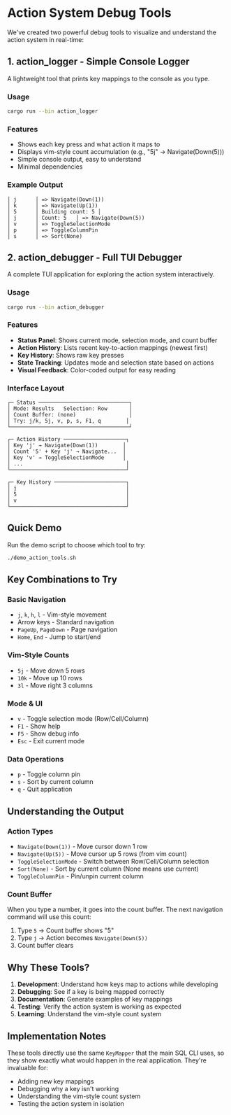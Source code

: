 # Action System Debug Tools

We've created two powerful debug tools to visualize and understand the action system in real-time:

## 1. action_logger - Simple Console Logger

A lightweight tool that prints key mappings to the console as you type.

### Usage
```bash
cargo run --bin action_logger
```

### Features
- Shows each key press and what action it maps to
- Displays vim-style count accumulation (e.g., "5j" → Navigate(Down(5)))
- Simple console output, easy to understand
- Minimal dependencies

### Example Output
```
│ j      │ => Navigate(Down(1))
│ k      │ => Navigate(Up(1))
│ 5      │ Building count: 5 │
│ j      │ Count: 5   │ => Navigate(Down(5))
│ v      │ => ToggleSelectionMode
│ p      │ => ToggleColumnPin
│ s      │ => Sort(None)
```

## 2. action_debugger - Full TUI Debugger

A complete TUI application for exploring the action system interactively.

### Usage
```bash
cargo run --bin action_debugger
```

### Features
- **Status Panel**: Shows current mode, selection mode, and count buffer
- **Action History**: Lists recent key-to-action mappings (newest first)
- **Key History**: Shows raw key presses
- **State Tracking**: Updates mode and selection state based on actions
- **Visual Feedback**: Color-coded output for easy reading

### Interface Layout
```
┌─ Status ─────────────────────────────┐
│ Mode: Results   Selection: Row       │
│ Count Buffer: (none)                 │
│ Try: j/k, 5j, v, p, s, F1, q        │
└──────────────────────────────────────┘

┌─ Action History ────────────────────┐
│ Key 'j' → Navigate(Down(1))        │
│ Count '5' + Key 'j' → Navigate...  │
│ Key 'v' → ToggleSelectionMode      │
│ ...                                 │
└─────────────────────────────────────┘

┌─ Key History ───────────────────────┐
│ j                                   │
│ 5                                   │
│ v                                   │
└─────────────────────────────────────┘
```

## Quick Demo

Run the demo script to choose which tool to try:

```bash
./demo_action_tools.sh
```

## Key Combinations to Try

### Basic Navigation
- `j`, `k`, `h`, `l` - Vim-style movement
- Arrow keys - Standard navigation
- `PageUp`, `PageDown` - Page navigation
- `Home`, `End` - Jump to start/end

### Vim-Style Counts
- `5j` - Move down 5 rows
- `10k` - Move up 10 rows
- `3l` - Move right 3 columns

### Mode & UI
- `v` - Toggle selection mode (Row/Cell/Column)
- `F1` - Show help
- `F5` - Show debug info
- `Esc` - Exit current mode

### Data Operations
- `p` - Toggle column pin
- `s` - Sort by current column
- `q` - Quit application

## Understanding the Output

### Action Types
- `Navigate(Down(1))` - Move cursor down 1 row
- `Navigate(Up(5))` - Move cursor up 5 rows (from vim count)
- `ToggleSelectionMode` - Switch between Row/Cell/Column selection
- `Sort(None)` - Sort by current column (None means use current)
- `ToggleColumnPin` - Pin/unpin current column

### Count Buffer
When you type a number, it goes into the count buffer. The next navigation command will use this count:
1. Type `5` → Count buffer shows "5"
2. Type `j` → Action becomes `Navigate(Down(5))`
3. Count buffer clears

## Why These Tools?

1. **Development**: Understand how keys map to actions while developing
2. **Debugging**: See if a key is being mapped correctly
3. **Documentation**: Generate examples of key mappings
4. **Testing**: Verify the action system is working as expected
5. **Learning**: Understand the vim-style count system

## Implementation Notes

These tools directly use the same `KeyMapper` that the main SQL CLI uses, so they show exactly what would happen in the real application. They're invaluable for:
- Adding new key mappings
- Debugging why a key isn't working
- Understanding the vim-style count system
- Testing the action system in isolation